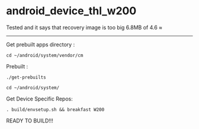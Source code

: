 # android_device_thl_w200
Tested and it says that recovery image is too big 6.8MB of 4.6 ≈

-----

  Get prebuilt apps directory :

    cd ~/android/system/vendor/cm

Prebuilt :

    ./get-prebuilts

    cd ~/android/system/

Get Device Specific Repos:

    . build/envsetup.sh && breakfast W200
    
READY TO BUILD!!!
